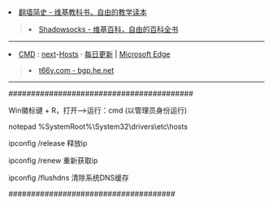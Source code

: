 <li><a href="https://zh.wikibooks.org/wiki/%E7%BF%BB%E5%A2%99%E7%AE%80%E5%8F%B2">翻墙简史 - 维基教科书，自由的教学读本</a></li>
<blockquote>
<li>
<a href="https://zh.wikipedia.org/wiki/Shadowsocks">Shadowsocks - 维基百科，自由的百科全书</a>
</li>
</blockquote>
<hr>
<li><a href="https://gitee.com/taoste/hosts/blob/Plan.ABZ/cmd.md#">CMD</a> : <a href="https://gitlab.com/ineo6/hosts/-/raw/master/next-hosts">next</a>-<a href="https://ineo6.github.io/hosts/">Hosts</a> · 
<a href="http://blog.yoqi.me/lyq/16489.html">每日更新</a> | <a href="https://gitee.com/taoste/wiki/raw/master/MicrosoftEdgeSetup.exe">Microsoft Edge</a></li>
<blockquote>
 <li>
<a href="https://bgp.he.net/dns/t66y.com">t66y.com - bgp.he.net</a>
  </li>
</blockquote>
<hr>
#########################################

Win徽标键 + R，打开-->运行：cmd (以管理员身份运行)

notepad %SystemRoot%\System32\drivers\etc\hosts

ipconfig /release 释放ip

ipconfig /renew 重新获取ip

ipconfig /flushdns 清除系统DNS缓存

#####################################
